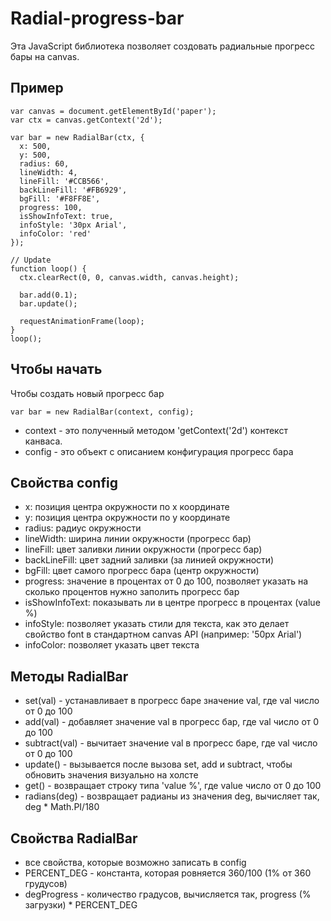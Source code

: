 # Radial-progress-bar

Эта JavaScript библиотека позволяет создовать радиальные прогресс бары на canvas.

## Пример
    
    var canvas = document.getElementById('paper');
    var ctx = canvas.getContext('2d');
	
    var bar = new RadialBar(ctx, {
      x: 500,
      y: 500,
      radius: 60,
      lineWidth: 4,
      lineFill: '#CCB566',
      backLineFill: '#FB6929',
      bgFill: '#F8FF8E',
      progress: 100,
      isShowInfoText: true,
      infoStyle: '30px Arial',
      infoColor: 'red'
    });
    
    // Update
    function loop() {
      ctx.clearRect(0, 0, canvas.width, canvas.height);
      
      bar.add(0.1);
      bar.update();
      
      requestAnimationFrame(loop);
    }
    loop();


## Чтобы начать 

Чтобы создать новый прогресс бар

    var bar = new RadialBar(context, config);

* context - это полученный методом 'getContext('2d') контекст канваса.
* config - это объект с описанием конфигурация прогресс бара

## Свойства config

* x: позиция центра окружности по x координате
* y: позиция центра окружности по y координате
* radius: радиус окружности
* lineWidth: ширина линии окружности (прогресс бар)
* lineFill: цвет заливки линии окружности (прогресс бар)
* backLineFill: цвет задний заливки (за линией окружности)
* bgFill: цвет самого прогресс бара (центр окружности)
* progress: значение в процентах от 0 до 100, позволяет указать на сколько процентов нужно заполить прогресс бар
* isShowInfoText: показывать ли в центре прогресс в процентах (value %)
* infoStyle: позволяет указать стили для текста, как это делает свойство font в стандартном canvas API (например: '50px Arial')
* infoColor: позволяет указать цвет текста

## Методы RadialBar

* set(val) - устанавливает в прогресс баре значение val, где val число от 0 до 100
* add(val) - добавляет значение val в прогресс бар, где val число от 0 до 100
* subtract(val) - вычитает значение val в прогресс баре, где val число от 0 до 100
* update() - вызывается после вызова set, add и subtract, чтобы обновить значения визуально на холсте
* get() - возвращает строку типа 'value %', где value число от 0 до 100
* radians(deg) - возвращает радианы из значения deg, вычисляет так, deg * Math.PI/180

## Свойства RadialBar

* все свойства, которые возможно записать в config
* PERCENT_DEG - константа, которая ровняется 360/100 (1% от 360 грудусов)
* degProgress - количество градусов, вычисляется так, progress (% загрузки) * PERCENT_DEG
